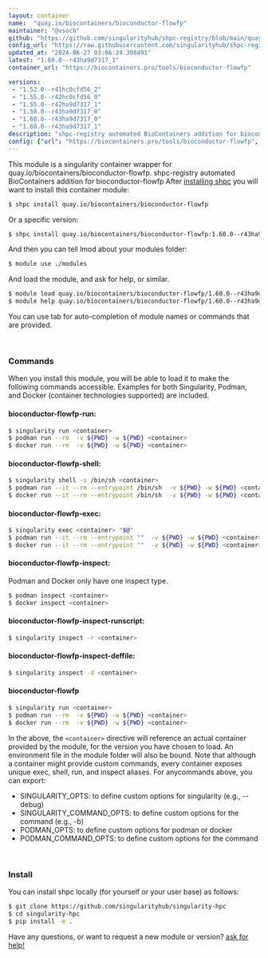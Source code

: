 ```yaml
---
layout: container
name:  "quay.io/biocontainers/bioconductor-flowfp"
maintainer: "@vsoch"
github: "https://github.com/singularityhub/shpc-registry/blob/main/quay.io/biocontainers/bioconductor-flowfp/container.yaml"
config_url: "https://raw.githubusercontent.com/singularityhub/shpc-registry/main/quay.io/biocontainers/bioconductor-flowfp/container.yaml"
updated_at: "2024-06-27 03:06:24.308491"
latest: "1.60.0--r43ha9d7317_1"
container_url: "https://biocontainers.pro/tools/bioconductor-flowfp"

versions:
 - "1.52.0--r41hc0cfd56_2"
 - "1.55.0--r42hc0cfd56_0"
 - "1.55.0--r42ha9d7317_1"
 - "1.58.0--r43ha9d7317_0"
 - "1.60.0--r43ha9d7317_0"
 - "1.60.0--r43ha9d7317_1"
description: "shpc-registry automated BioContainers addition for bioconductor-flowfp"
config: {"url": "https://biocontainers.pro/tools/bioconductor-flowfp", "maintainer": "@vsoch", "description": "shpc-registry automated BioContainers addition for bioconductor-flowfp", "latest": {"1.60.0--r43ha9d7317_1": "sha256:943f625393a5f0b33dd70d26a73ce7ef131d9c208ee6840e51008aacd9dca431"}, "tags": {"1.52.0--r41hc0cfd56_2": "sha256:ce96a5de066a42427c38cee6c22769f742c143c5eed6ae7dcfe7fa91cd914e39", "1.55.0--r42hc0cfd56_0": "sha256:b2bc182ff5417117b7b69d6f1d9fadf29a76b99ce5f3d01b577ffc887a6b14f9", "1.55.0--r42ha9d7317_1": "sha256:79837ea503477fb488e58bdb0b078c726635b7429b45e5176db06cd299578b33", "1.58.0--r43ha9d7317_0": "sha256:4913c2c3f2c068088565ab389c7771bc79b396edc880b604e11f7711e4d92ec9", "1.60.0--r43ha9d7317_0": "sha256:112b4ad9535f1d591090809cbcb72a65a3ec37d02916f1da33a438d99eac237c", "1.60.0--r43ha9d7317_1": "sha256:943f625393a5f0b33dd70d26a73ce7ef131d9c208ee6840e51008aacd9dca431"}, "docker": "quay.io/biocontainers/bioconductor-flowfp"}
---
```


This module is a singularity container wrapper for quay.io/biocontainers/bioconductor-flowfp.
shpc-registry automated BioContainers addition for bioconductor-flowfp
After [installing shpc](#install) you will want to install this container module:


```bash
$ shpc install quay.io/biocontainers/bioconductor-flowfp
```

Or a specific version:

```bash
$ shpc install quay.io/biocontainers/bioconductor-flowfp:1.60.0--r43ha9d7317_1
```

And then you can tell lmod about your modules folder:

```bash
$ module use ./modules
```

And load the module, and ask for help, or similar.

```bash
$ module load quay.io/biocontainers/bioconductor-flowfp/1.60.0--r43ha9d7317_1
$ module help quay.io/biocontainers/bioconductor-flowfp/1.60.0--r43ha9d7317_1
```

You can use tab for auto-completion of module names or commands that are provided.

<br>

### Commands

When you install this module, you will be able to load it to make the following commands accessible.
Examples for both Singularity, Podman, and Docker (container technologies supported) are included.

#### bioconductor-flowfp-run:

```bash
$ singularity run <container>
$ podman run --rm  -v ${PWD} -w ${PWD} <container>
$ docker run --rm  -v ${PWD} -w ${PWD} <container>
```

#### bioconductor-flowfp-shell:

```bash
$ singularity shell -s /bin/sh <container>
$ podman run --it --rm --entrypoint /bin/sh  -v ${PWD} -w ${PWD} <container>
$ docker run --it --rm --entrypoint /bin/sh  -v ${PWD} -w ${PWD} <container>
```

#### bioconductor-flowfp-exec:

```bash
$ singularity exec <container> "$@"
$ podman run --it --rm --entrypoint ""  -v ${PWD} -w ${PWD} <container> "$@"
$ docker run --it --rm --entrypoint ""  -v ${PWD} -w ${PWD} <container> "$@"
```

#### bioconductor-flowfp-inspect:

Podman and Docker only have one inspect type.

```bash
$ podman inspect <container>
$ docker inspect <container>
```

#### bioconductor-flowfp-inspect-runscript:

```bash
$ singularity inspect -r <container>
```

#### bioconductor-flowfp-inspect-deffile:

```bash
$ singularity inspect -d <container>
```



#### bioconductor-flowfp

```bash
$ singularity run <container>
$ podman run --rm  -v ${PWD} -w ${PWD} <container>
$ docker run --rm  -v ${PWD} -w ${PWD} <container>
```


In the above, the `<container>` directive will reference an actual container provided
by the module, for the version you have chosen to load. An environment file in the
module folder will also be bound. Note that although a container
might provide custom commands, every container exposes unique exec, shell, run, and
inspect aliases. For anycommands above, you can export:

 - SINGULARITY_OPTS: to define custom options for singularity (e.g., --debug)
 - SINGULARITY_COMMAND_OPTS: to define custom options for the command (e.g., -b)
 - PODMAN_OPTS: to define custom options for podman or docker
 - PODMAN_COMMAND_OPTS: to define custom options for the command

<br>

### Install

You can install shpc locally (for yourself or your user base) as follows:

```bash
$ git clone https://github.com/singularityhub/singularity-hpc
$ cd singularity-hpc
$ pip install -e .
```

Have any questions, or want to request a new module or version? [ask for help!](https://github.com/singularityhub/singularity-hpc/issues)